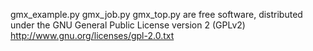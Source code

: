 gmx_example.py  gmx_job.py  gmx_top.py
are free software, distributed under the GNU General Public License version 2 (GPLv2)
http://www.gnu.org/licenses/gpl-2.0.txt
